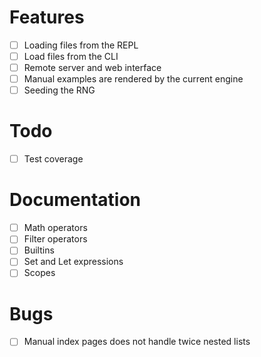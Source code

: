 # Features
- [ ] Loading files from the REPL
- [ ] Load files from the CLI
- [ ] Remote server and web interface
- [ ] Manual examples are rendered by the current engine
- [ ] Seeding the RNG

# Todo
- [ ] Test coverage

# Documentation
- [ ] Math operators
- [ ] Filter operators
- [ ] Builtins
- [ ] Set and Let expressions
- [ ] Scopes

# Bugs
- [ ] Manual index pages does not handle twice nested lists